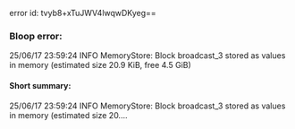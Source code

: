 error id: tvyb8+xTuJWV4lwqwDKyeg==
### Bloop error:

25/06/17 23:59:24 INFO MemoryStore: Block broadcast_3 stored as values in memory (estimated size 20.9 KiB, free 4.5 GiB)
#### Short summary: 

25/06/17 23:59:24 INFO MemoryStore: Block broadcast_3 stored as values in memory (estimated size 20....